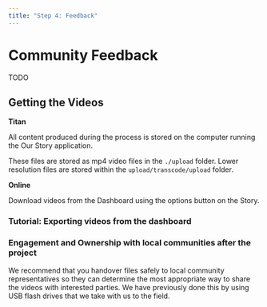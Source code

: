 ```yaml
---
title: "Step 4: Feedback"
---
```


<ReadTime />

<Steps step="5"/>

# Community Feedback

<Leader>

TODO

</Leader>

## Getting the Videos

**Titan**

All content produced during the process is stored on the computer running the Our Story application.

These files are stored as mp4 video files in the `./upload` folder. Lower resolution files are stored within the `upload/transcode/upload` folder.

**Online**

Download videos from the Dashboard using the options button on the Story.

### Tutorial: Exporting videos from the dashboard

### Engagement and Ownership with local communities after the project

We recommend that you handover files safely to local community representatives so they can determine the most appropriate way to share the videos with interested parties. We have previously done this by using USB flash drives that we take with us to the field. 